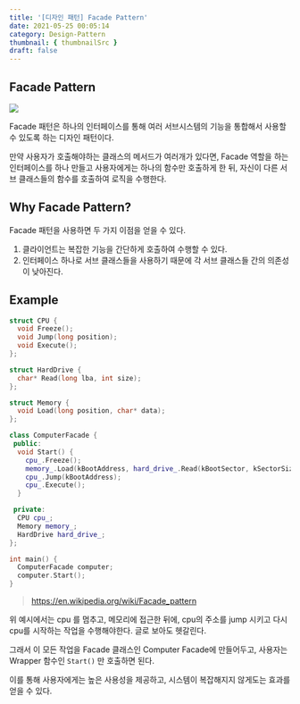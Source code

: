 ```yaml
---
title: '[디자인 패턴] Facade Pattern'
date: 2021-05-25 00:05:14
category: Design-Pattern
thumbnail: { thumbnailSrc }
draft: false
---
```


## Facade Pattern

![](https://upload.wikimedia.org/wikipedia/en/5/57/Example_of_Facade_design_pattern_in_UML.png)

Facade 패턴은 하나의 인터페이스를 통해 여러 서브시스템의 기능을 통합해서 사용할 수 있도록 하는 디자인 패턴이다.

만약 사용자가 호출해야하는 클래스의 메서드가 여러개가 있다면, Facade 역할을 하는 인터페이스를 하나 만들고 사용자에게는 하나의 함수만 호출하게 한 뒤, 자신이 다른 서브 클래스들의 함수를 호출하여 로직을 수행한다.

## Why Facade Pattern?

Facade 패턴을 사용하면 두 가지 이점을 얻을 수 있다.

1. 클라이언트는 복잡한 기능을 간단하게 호출하여 수행할 수 있다.
2. 인터페이스 하나로 서브 클래스들을 사용하기 때문에 각 서브 클래스들 간의 의존성이 낮아진다.

## Example

```cpp
struct CPU {
  void Freeze();
  void Jump(long position);
  void Execute();
};

struct HardDrive {
  char* Read(long lba, int size);
};

struct Memory {
  void Load(long position, char* data);
};

class ComputerFacade {
 public:
  void Start() {
    cpu_.Freeze();
    memory_.Load(kBootAddress, hard_drive_.Read(kBootSector, kSectorSize));
    cpu_.Jump(kBootAddress);
    cpu_.Execute();
  }

 private:
  CPU cpu_;
  Memory memory_;
  HardDrive hard_drive_;
};

int main() {
  ComputerFacade computer;
  computer.Start();
}
```

> https://en.wikipedia.org/wiki/Facade_pattern

위 예시에서는 cpu 를 멈추고, 메모리에 접근한 뒤에, cpu의 주소를 jump 시키고 다시 cpu를 시작하는 작업을 수행해야한다. 글로 보아도 헷갈린다.

그래서 이 모든 작업을 Facade 클래스인 Computer Facade에 만들어두고, 사용자는 Wrapper 함수인 `Start()` 만 호출하면 된다.

이를 통해 사용자에게는 높은 사용성을 제공하고, 시스템이 복잡해지지 않게도는 효과를 얻을 수 있다.
